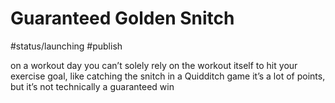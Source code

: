# Guaranteed Golden Snitch
#status/launching #publish

on a workout day you can’t solely rely on the workout itself to hit your exercise goal, like catching the snitch in a Quidditch game it’s a lot of points, but it’s not technically a guaranteed win